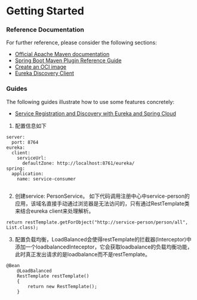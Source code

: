 # Getting Started

### Reference Documentation
For further reference, please consider the following sections:

* [Official Apache Maven documentation](https://maven.apache.org/guides/index.html)
* [Spring Boot Maven Plugin Reference Guide](https://docs.spring.io/spring-boot/docs/2.5.1/maven-plugin/reference/html/)
* [Create an OCI image](https://docs.spring.io/spring-boot/docs/2.5.1/maven-plugin/reference/html/#build-image)
* [Eureka Discovery Client](https://docs.spring.io/spring-cloud-netflix/docs/current/reference/html/#service-discovery-eureka-clients)

### Guides
The following guides illustrate how to use some features concretely:

* [Service Registration and Discovery with Eureka and Spring Cloud](https://spring.io/guides/gs/service-registration-and-discovery/)


1. 配置信息如下

```
server:
  port: 8764
eureka:
  client:
    serviceUrl:
      defaultZone: http://localhost:8761/eureka/
spring:
  application:
    name: service-consumer
    
```

2. 创建service: PersonService。 如下代码调用注册中心中service-person的应用，该域名直接手动通过浏览器是无法访问的，只有通过RestTemplate类来结合eureka client来处理解析。

```
return restTemplate.getForObject("http://service-person/person/all", List.class);
```

3. 配置负载均衡，LoadBalanced会使得restTemplate的拦截器(Interceptor)中添加一个loadbalancedInteceptor，它会获取loadbalance的负载均衡功能，此时真正发出请求的是loadbalance而不是restTemplate。

```
@Bean
	@LoadBalanced
	RestTemplate restTemplate()
	{
		return new RestTemplate();
	}
```

